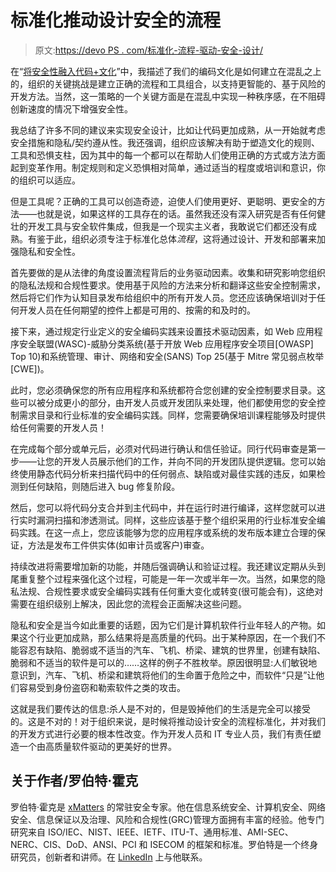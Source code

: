 # 标准化推动设计安全的流程

> 原文:[https://devo PS . com/标准化-流程-驱动-安全-设计/](https://devops.com/standardizing-process-drives-secure-design/)

在“[将安全性融入代码+文化](https://devops.com/building-security-code-culture/)”中，我描述了我们的编码文化是如何建立在混乱之上的，组织的关键挑战是建立正确的流程和工具组合，以支持更智能的、基于风险的开发方法。当然，这一策略的一个关键方面是在混乱中实现一种秩序感，在不阻碍创新速度的情况下增强安全性。

我总结了许多不同的建议来实现安全设计，比如让代码更加成熟，从一开始就考虑安全措施和隐私/契约遵从性。我还强调，组织应该解决有助于塑造文化的规则、工具和恐惧支柱，因为其中的每一个都可以在帮助人们使用正确的方式或方法方面起到变革作用。制定规则和定义恐惧相对简单，通过适当的程度或培训和意识，你的组织可以适应。

但是工具呢？正确的工具可以创造奇迹，迫使人们使用更好、更聪明、更安全的方法——也就是说，如果这样的工具存在的话。虽然我还没有深入研究是否有任何健壮的开发工具与安全软件集成，但我是一个现实主义者，我敢说它们都还没有成熟。有鉴于此，组织必须专注于标准化总体*流程*，这将通过设计、开发和部署来加强隐私和安全性。

首先要做的是从法律的角度设置流程背后的业务驱动因素。收集和研究影响您组织的隐私法规和合规性要求。使用基于风险的方法来分析和翻译这些安全控制需求，然后将它们作为认知目录发布给组织中的所有开发人员。您还应该确保培训对于任何开发人员在任何期望的控件上都是可用的、按需的和及时的。

接下来，通过规定行业定义的安全编码实践来设置技术驱动因素，如 Web 应用程序安全联盟(WASC)-威胁分类系统(基于开放 Web 应用程序安全项目[OWASP] Top 10)和系统管理、审计、网络和安全(SANS) Top 25(基于 Mitre 常见弱点枚举[CWE])。

此时，您必须确保您的所有应用程序和系统都符合您创建的安全控制要求目录。这些可以被分成更小的部分，由开发人员或开发团队来处理，他们都使用您的安全控制需求目录和行业标准的安全编码实践。同样，您需要确保培训课程能够及时提供给任何需要的开发人员！

在完成每个部分或单元后，必须对代码进行确认和信任验证。同行代码审查是第一步——让您的开发人员展示他们的工作，并向不同的开发团队提供逻辑。您可以始终使用静态代码分析来扫描代码中的任何弱点、缺陷或对最佳实践的违反，如果检测到任何缺陷，则随后进入 bug 修复阶段。

然后，您可以将代码分支合并到主代码中，并在运行时进行编译，这样您就可以进行实时漏洞扫描和渗透测试。同样，这些应该基于整个组织采用的行业标准安全编码实践。在这一点上，您应该能够为您的应用程序或系统的发布版本建立合理的保证，方法是发布工件供实体(如审计员或客户)审查。

持续改进将需要增加新的功能，并随后强调确认和验证过程。我还建议定期从头到尾重复整个过程来强化这个过程，可能是一年一次或半年一次。当然，如果您的隐私法规、合规性要求或安全编码实践有任何重大变化或转变(很可能会有)，这绝对需要在组织级别上解决，因此您的流程会正面解决这些问题。

隐私和安全是当今如此重要的话题，因为它们是计算机软件行业年轻人的产物。如果这个行业更加成熟，那么结果将是高质量的代码。出于某种原因，在一个我们不能容忍有缺陷、脆弱或不适当的汽车、飞机、桥梁、建筑的世界里，创建有缺陷、脆弱和不适当的软件是可以的……这样的例子不胜枚举。原因很明显:人们敏锐地意识到，汽车、飞机、桥梁和建筑将他们的生命置于危险之中，而软件“只是”让他们容易受到身份盗窃和勒索软件之类的攻击。

这就是我们要传达的信息:杀人是不对的，但是毁掉他们的生活是完全可以接受的。这是不对的！对于组织来说，是时候将推动设计安全的流程标准化，并对我们的开发方式进行必要的根本性改变。作为开发人员和 IT 专业人员，我们有责任塑造一个由高质量软件驱动的更美好的世界。

## 关于作者/罗伯特·霍克

罗伯特·霍克是 [xMatters](http://www.xmatters.com/) 的常驻安全专家。他在信息系统安全、计算机安全、网络安全、信息保证以及治理、风险和合规性(GRC)管理方面拥有丰富的经验。他专门研究来自 ISO/IEC、NIST、IEEE、IETF、ITU-T、通用标准、AMI-SEC、NERC、CIS、DoD、ANSI、PCI 和 ISECOM 的框架和标准。罗伯特是一个终身研究员，创新者和讲师。在 [LinkedIn](https://www.linkedin.com/search/results/people/?firstName=Robert&lastName=Hawk&origin=SEO_SN) 上与他联系。